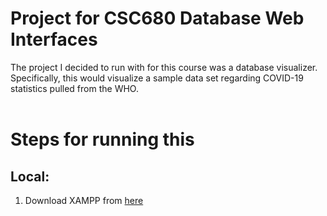 # Project for CSC680 Database Web Interfaces
The project I decided to run with for this course was a database visualizer. <br>
Specifically, this would visualize a sample data set regarding COVID-19 statistics pulled from the WHO.<br><br>

# Steps for running this 
## Local:
1) Download XAMPP from <a href=https://www.apachefriends.org/download.html>here</a>

